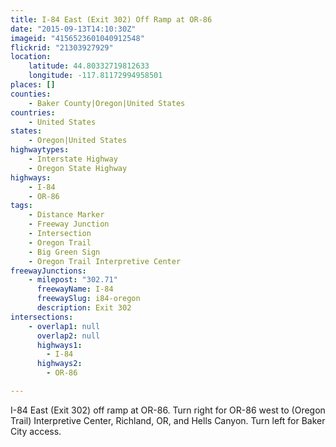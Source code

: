 ```yaml
---
title: I-84 East (Exit 302) Off Ramp at OR-86
date: "2015-09-13T14:10:30Z"
imageid: "4156523601040912548"
flickrid: "21303927929"
location:
    latitude: 44.80332719812633
    longitude: -117.81172994958501
places: []
counties:
    - Baker County|Oregon|United States
countries:
    - United States
states:
    - Oregon|United States
highwaytypes:
    - Interstate Highway
    - Oregon State Highway
highways:
    - I-84
    - OR-86
tags:
    - Distance Marker
    - Freeway Junction
    - Intersection
    - Oregon Trail
    - Big Green Sign
    - Oregon Trail Interpretive Center
freewayJunctions:
    - milepost: "302.71"
      freewayName: I-84
      freewaySlug: i84-oregon
      description: Exit 302
intersections:
    - overlap1: null
      overlap2: null
      highways1:
        - I-84
      highways2:
        - OR-86

---
```

I-84 East (Exit 302) off ramp at OR-86.  Turn right for OR-86 west to (Oregon Trail) Interpretive Center, Richland, OR, and Hells Canyon.  Turn left for Baker City access.